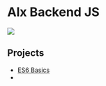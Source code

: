 # Alx Backend JS

![](https://dpbnri2zg3lc2.cloudfront.net/en/wp-content/uploads/2022/01/Nodejs_opens_up_the_backend_to_javascript.jpg)

## Projects

- [ES6 Basics](./0x00-ES6_basic)
- 
